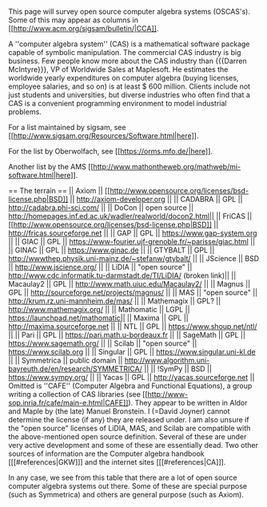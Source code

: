 This page will survey open source computer algebra systems (OSCAS's). Some of this may appear as columns in [[http://www.acm.org/sigsam/bulletin/|CCA]].

A ''computer algebra system'' (CAS) is a mathematical software package capable of symbolic manipulation.  The commercial CAS industry is big business. Few people know more about the CAS industry than {{{Darren McIntyre}}}, VP of Worldwide Sales at Maplesoft. He estimates the worldwide yearly expenditures on computer algebra (buying licenses, employee salaries, and so on) is at least $ 600 million. Clients include not just students and universities, but diverse industries who often find that a CAS is a convenient programming environment to model industrial problems.

For a list maintained by sigsam, see [[http://www.sigsam.org/Resources/Software.html|here]].

For the list by Oberwolfach, see [[https://orms.mfo.de/|here]].

Another list by the AMS [[http://www.mathontheweb.org/mathweb/mi-software.html|here]].

== The terrain ==
|| Axiom || [[http://www.opensource.org/licenses/bsd-license.php|BSD]] || http://axiom-developer.org ||
|| CADABRA || GPL || http://cadabra.phi-sci.com/ ||
|| DoCon || open source || http://homepages.inf.ed.ac.uk/wadler/realworld/docon2.html||
|| FriCAS || [[http://www.opensource.org/licenses/bsd-license.php|BSD]] || http://fricas.sourceforge.net ||
|| GAP || GPL || https://www.gap-system.org ||
|| GIAC || GPL || https://www-fourier.ujf-grenoble.fr/~parisse/giac.html ||
|| GINAC || GPL ||  https://www.ginac.de ||
|| GTYBALT || GPL || http://wwwthep.physik.uni-mainz.de/~stefanw/gtybalt/ ||
|| JScience || BSD || http://www.jscience.org/ ||
|| LiDIA || "open source" || http://www.cdc.informatik.tu-darmstadt.de/TI/LiDIA/ (broken link)||
|| Macaulay2 ||  GPL ||  http://www.math.uiuc.edu/Macaulay2/ ||
|| Magnus ||   GPL ||   http://sourceforge.net/projects/magnus/ ||
|| MAS || "open source" || http://krum.rz.uni-mannheim.de/mas/ ||
|| Mathemagix ||  GPL? || http://www.mathemagix.org/ ||
|| Mathomatic ||  LGPL || https://launchpad.net/mathomatic||
|| Maxima ||   GPL || http://maxima.sourceforge.net ||
|| NTL ||  GPL || https://www.shoup.net/ntl/ ||
|| Pari || GPL || https://pari.math.u-bordeaux.fr ||
|| SageMath ||  GPL || https://www.sagemath.org/ ||
|| Scilab ||  "open source" || https://www.scilab.org ||
|| Singular ||  GPL || https://www.singular.uni-kl.de ||
|| Symmetrica ||  public domain || http://www.algorithm.uni-bayreuth.de/en/research/SYMMETRICA/ ||
|| !SymPy || BSD || https://www.sympy.org/ ||
|| Yacas ||   GPL || http://yacas.sourceforge.net ||
Omitted is ''CAFE'' (Computer Algebra and Functional Equations),  a group writing a collection of CAS libraries  (see  [[http://www-sop.inria.fr/cafe/main-e.html|CAFE]]). They appear to be written in Aldor and Maple by (the late) Manuel Bronstein. I (=David Joyner) cannot determine the license (if any)  they are released under. I am also unsure if the  "open source" licenses of LiDIA, MAS, and Scilab are compatible with the above-mentioned open source definition. Several of these are under very active development and some of these are essentially dead. Two other sources of information are the Computer algebra handbook [[[#references|GKW]]] and the internet sites [[[#references|CA]]].

In any case, we see from this table that there are a lot of open source computer algebra systems out there. Some of these are special purpose (such as Symmetrica) and others are general purpose (such as Axiom).
